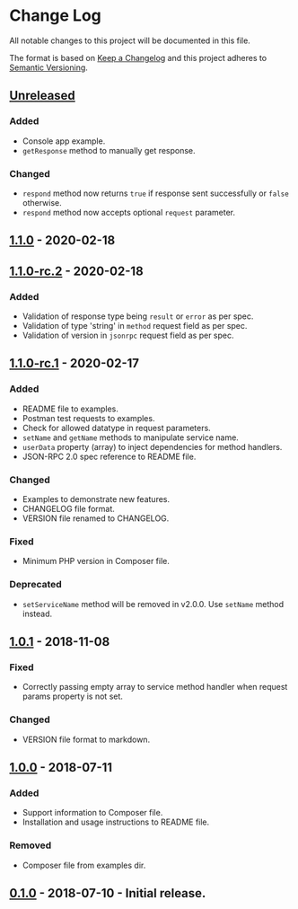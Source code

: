 # Change Log
All notable changes to this project will be documented in this file.

The format is based on [Keep a Changelog](https://keepachangelog.com) and this project adheres to [Semantic Versioning](https://semver.org).

## [Unreleased](https://github.com/SergeyBrook/jsonrpc-ws)
### Added
- Console app example.
- `getResponse` method to manually get response.
### Changed
- `respond` method now returns `true` if response sent successfully or `false` otherwise.
- `respond` method now accepts optional `request` parameter.

## [1.1.0](https://github.com/SergeyBrook/jsonrpc-ws/releases/tag/v1.1.0) - 2020-02-18

## [1.1.0-rc.2](https://github.com/SergeyBrook/jsonrpc-ws/releases/tag/v1.1.0-rc.2) - 2020-02-18
### Added
- Validation of response type being `result` or `error` as per spec.
- Validation of type 'string' in `method` request field as per spec.
- Validation of version in `jsonrpc` request field as per spec.

## [1.1.0-rc.1](https://github.com/SergeyBrook/jsonrpc-ws/releases/tag/v1.1.0-rc.1) - 2020-02-17
### Added
- README file to examples.
- Postman test requests to examples.
- Check for allowed datatype in request parameters.
- `setName` and `getName` methods to manipulate service name.
- `userData` property (array) to inject dependencies for method handlers.
- JSON-RPC 2.0 spec reference to README file.
### Changed
- Examples to demonstrate new features.
- CHANGELOG file format.
- VERSION file renamed to CHANGELOG.
### Fixed
- Minimum PHP version in Composer file.
### Deprecated
- `setServiceName` method will be removed in v2.0.0. Use `setName` method instead.

## [1.0.1](https://github.com/SergeyBrook/jsonrpc-ws/releases/tag/v1.0.1) - 2018-11-08
### Fixed
- Correctly passing empty array to service method handler when request params property is not set.
### Changed
- VERSION file format to markdown.

## [1.0.0](https://github.com/SergeyBrook/jsonrpc-ws/releases/tag/v1.0.0) - 2018-07-11
### Added
- Support information to Composer file.
- Installation and usage instructions to README file.
### Removed
- Composer file from examples dir.

## [0.1.0](https://github.com/SergeyBrook/jsonrpc-ws/releases/tag/v0.1.0) - 2018-07-10 - Initial release.
